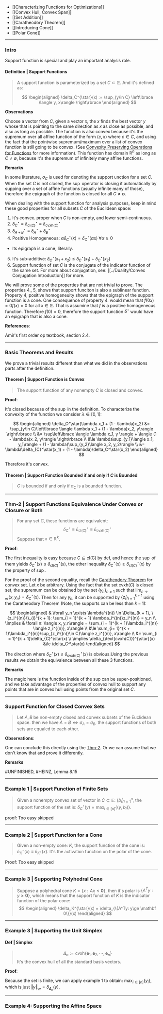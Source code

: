 * [[Characterizing Functions for Optimizations]]
* [[Convex Hull, Convex Span]]
* [[Set Addition]]
* [[Caratheodory Theorem]]
* [[Introducing Cone]]
* [[Polar Cone]]

---
### **Intro**

Support function is special and play an important analysis role. 

#### **Definition | Support Functions**

> A support function is parameterized by a set $C\subset \mathbb E$. And it's defined as: 
> 
> $$
> \begin{aligned}
>     \delta_C^{\star}(x) := \sup_{y\in C} \left\lbrace
>         \langle y, x\rangle
>     \right\rbrace
> \end{aligned}
> $$

**Observations**

Choose a vector from $C$, given a vector $x$, the $x$ finds the best vector $y$ whose that is pointing to the same direction as $x$ as close as possible, and also as long as possible. 
The function is also convex because it's the supremum over all affine function of the form $\langle c, x\rangle$ where $c\in C$, and using the fact that the pointwise supremum/maximum over a list of convex function is still going to be convex. (See [Convexity Preserving Operations for Functions](../CVX%20Geometry/Convexity%20Preserving%20Operations%20for%20Functions.md) for more information). 
This function has domain $\mathbb R^n$ as long as $C \neq \emptyset$, because it's the supremum of infinitely many affine functions. 


**Remarks**

In some literature, $\sigma_C$ is used for denoting the support unction for a set $C$. 
When the set $C$ is not closed, the $\sup$ operator is closing it automatically by supping over a set of affine functions (usually infinite many of those), therefore the epigraph of the function is closed for all $C\neq \emptyset$. 


When dealing with the support function for analysis purposes, keep in mind these good properties for all subsets $C$ of the Euclidean space: 

1. It's convex. proper when $C$ is non-empty, and lower semi-continuous. 
2. $\delta_{C}^\star \equiv \delta^\star_{\text{cl}(C)}\equiv \delta^\star_{\text{cvxh}(C)}$
3. $\delta^\star_{A + B} \equiv \delta^\star_{A} + \delta^\star_{B}$
4. Positive Homogeneous: $\alpha\delta_C^\star(x) = \delta_C^\star(\alpha x)\;\forall \alpha \ge 0$
  * Its epigraph is a cone, literally. 
5. It's sub-additive: $\delta_C^\star(x_1 + x_2) \le \delta_C^\star(x_1) + \delta_C^\star(x_2)$
6. Support function of set $C$ is the conjugate of the indicator function of the same set. For more about conjugation, see: [[../Duality/Convex Conjugation Introduction]] for more. 

We will prove some of the properties that are not trivial to prove. 
The properties 4., 5, shows that support funciton is also a sublinear function. 
Property 4, positive homogeneuity shows that the epigraph of the support function is a cone. 
One consequence of property 4. would mean that $f(0x) = 0f(x) = 0$ for all $x \in \mathbb E$. 
That is assumine that $f$ is a positive homogeneous function. 
Therefore $f(0) = 0$, therefore the support function $\delta^\star$ would have an epigraph that is also a cone. 


**References**:

Amir's first order op textbook, section 2.4. 

---
### **Basic Theorems and Results**

We prove a trivial results different than what we did in the observations parts after the definition. 

#### **Theorem | Support Function is Convex**
> The support function of any nonempty $C$ is closed and convex. 

**Proof**: 

It's closed because of the $\sup$ in the definition. To characterize the convexity of the function we consider $\lambda \in [0, 1]$: 

$$
\begin{aligned}
    \delta_C^\star(\lambda x_1 + (1 - \lambda)x_2) &= \sup_{y\in C}\left\lbrace
        \langle \lambda x_1 + (1 - \lambda)x_2, y\rangle
    \right\rbrace
    \\
    &= \sup\left\lbrace
        \langle \lambda x_1, y \rangle
        + 
        \langle (1 - \lambda)x_2, y\rangle
    \right\rbrace
    \\
    &\le 
    \lambda\sup_{y_1}\langle x_1, y_1\rangle + (1 - \lambda)\sup_{y_2}\langle x_2, y_2\rangle
    \\
    &= \lambda\delta_{C}^\star(x_1) + (1 - \lambda)\delta_C^\star(x_2)
\end{aligned}
$$

Therefore it's convex.

#### **Theorem | Support Function Bounded if and only if $C$ is Bounded**
> $C$ is bounded if and only if $\sigma_C$ is a bounded function. 


---
### **Thm-2 | Support Functions Equivalence Under Convex or Closure or Both**


> For any set $C$, these functions are equivalent: 
> $$
>   \delta_{C}^\star \equiv \delta^\star_{\text{cl}(C)}\equiv \delta^\star_{\text{cvxh}(C)}
> $$
> Suppose that $x\in \mathbb R^k$. 

**Proof**: 

The first inequality is easy because $C\subseteq\text{cl(C)}$ by def, and hence the $\sup$ of them yields $\delta_C^\star(x) \le \delta_{\text{cl}(C)}^\star(x)$, the other inequality $\delta^\star_{C}(x) \ge \delta_{\text{cl}(C)}^\star(x)$ by the property of $\sup$. 

For the proof of the second equality, recall the [Caratheodory Theorem](Caratheodory%20Theorem.md) for convex set. 
Let $x$ be arbitrary. 
Using the fact that the set $\text{cvxh}(C)$ is closed set, the supremum can be obtained by the set $\{y_n\}_{n \ge 1}$ such that $\lim_{n\rightarrow \infty}\langle x, y_n\rangle = \delta_{C}^\star(x)$. Then for any $y_n$, it can be supported by $\{z_i\}_{i = 1}^{k + 1}$ using the Caratheodory Theorem (Note, the supports can be less than $k - 1$): 

$$
\begin{aligned}
    & \forall y_n \exists \lambda^{(n)} \in \Delta_{k + 1}, \{z_i^{(n)}\}_{i}^{k + 1}: 
    \sum_{i = 1}^{k + 1} \lambda_i^{(n)}z_i^{(n)} = y_n
    \\
    \implies &
    \forall n: \langle x, y_n\rangle = 
    \sum_{i = 1}^{k + 1}\lambda_i^{(n)} \langle z_i^{(n)}, x\rangle
    \\
    &\le
    \sum_{i= 1}^{k + 1}\lambda_i^{(n)}\sup_{z_i^{(n)}\in C}\langle z_i^{(n)}, x\rangle
    \\
    &= \sum_{i = 1}^{k + 1}\delta_{C}^\star(x)
    \\
    \implies 
    \delta_{\text{cvxh(C)}}^{\star}(x) &\le \delta_C^\star(x)
\end{aligned}
$$

The direction where $\delta_{C}^\star(x) \le \delta_{\text{cvxh}(C)}^\star(x)$ is obvious.Using the previous results we obtain the equivalence between all these 3 functions. 

**Remarks**

The magic here is the function inside of the sup can be super-positioned, and we take advantage of the properties of convex hull to support any points that are in convex hull using points from the original set $C$. 



---
### **Support Function for Closed Convex Sets**


> Let $A, B$ be non-empty closed and convex subsets of the Euclidean space. then we have $A= B \iff \sigma_A = \sigma_B$, the support functions of both sets are equaled to each other. 

**Observations**: 

One can conclude this directly using the [Thm-2](#**Thm-2%20Support%20Functions%20Equivalence%20Under%20Convex%20or%20Closure%20or%20Both**). Or we can assume that we don't know that and prove it differently. 


**Remarks**

#UNFINISHED, #HEINZ, Lemma 8.15

---
### **Example 1 | Support Function of Finite Sets**

> Given a nonempty convex set of vector in $C\subset \mathbb E$: $\{b_i\}_{i = 1}^n$, the support function of the set is: $\delta_C^\star(y) = \max_{i\in [n]}\{\langle y, b_i\rangle\}$. 

proof: Too easy skipped

---
### **Example 2 | Support Function for a Cone**
> Given a non-empty cone: $K$, the support function of the cone is: $\delta^\star_K(x) \equiv \delta_{K^\circ}(x)$. It's the activation function on the polar of the cone. 

Proof: Too easy skipped

---
### **Example 3 | Supporting Polyhedral Cone**

> Suppose a polyhedral cone $K = \{x: Ax \le \mathbf 0\}$, then it's polar is $\{A^Ty: y\ge \mathbf 0\}$, which means that the support function of $K$ is the indicator function of the polar cone: 
> $$
> \begin{aligned}
>     \delta_K^{\star}(x) = \delta_{\{A^Ty: y\ge \mathbf 0\}}(x)
> \end{aligned}
> $$


---
### **Example 3 | Supporting the Unit Simplex**

#### **Def | Simplex**
> $$
>     \Delta_n := \text{cvxh}\left\lbrace
>         \mathbf e_1, \mathbf e_2, \cdots, \mathbf e_n
>     \right\rbrace
> $$
> It's the convex hull of all the standard basis vectors. 

**Proof**: 

Because the set is finite, we can apply example 1 to obtain: $\max_{i\in [n]}\{y_i\}$, which is just $\Vert y\Vert_\infty = \delta_{\Delta_n}(y)$. 


---
### **Example 4: Supporting the Affine Space**




